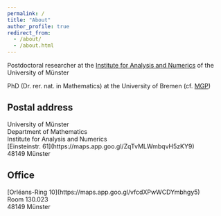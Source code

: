 ```yaml
---
permalink: /
title: "About"
author_profile: true
redirect_from: 
  - /about/
  - /about.html
---
```

Postdoctoral researcher at the [Institute for Analysis and Numerics](https://www.uni-muenster.de/AMM/en/index.shtml) of the University of Münster

PhD (Dr. rer. nat. in Mathematics) at the University of Bremen (cf. [MGP](https://www.genealogy.math.ndsu.nodak.edu/id.php?id=277103))
<h2>Postal address</h2>
University of Münster<br>
Department of Mathematics<br>
Institute for Analysis and Numerics<br>
[Einsteinstr. 61](https://maps.app.goo.gl/ZqTvMLWmbqvH5zKY9)<br>
48149 Münster

<h2>Office</h2>
[Orléans-Ring 10](https://maps.app.goo.gl/vfcdXPwWCDYmbhgy5)<br>
Room 130.023<br>
48149 Münster




 

